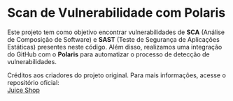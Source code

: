 # Scan de Vulnerabilidade com Polaris

Este projeto tem como objetivo encontrar vulnerabilidades de **SCA** (Análise de Composição de Software) e **SAST** (Teste de Segurança de Aplicações Estáticas) presentes neste código. Além disso, realizamos uma integração do GitHub com o **Polaris** para automatizar o processo de detecção de vulnerabilidades.

Créditos aos criadores do projeto original. Para mais informações, acesse o repositório oficial:  
[Juice Shop](https://github.com/juice-shop/juice-shop)
